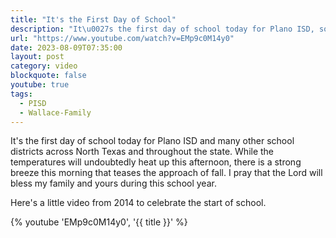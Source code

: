 ```yaml
---
title: "It's the First Day of School"
description: "It\u0027s the first day of school today for Plano ISD, so why not enjoy a little song and video from 2014."
url: "https://www.youtube.com/watch?v=EMp9c0M14y0"
date: 2023-08-09T07:35:00
layout: post
category: video
blockquote: false
youtube: true
tags:
  - PISD
  - Wallace-Family
---
```


It's the first day of school today for Plano ISD and many other school districts across North Texas and throughout the state. While the temperatures will undoubtedly heat up this afternoon, there is a strong breeze this morning that teases the approach of fall. I pray that the Lord will bless my family and yours during this school year.

Here's a little video from 2014 to celebrate the start of school.

{% youtube 'EMp9c0M14y0', '{{ title }}' %}


